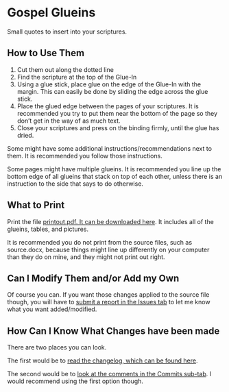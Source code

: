 # Gospel Glueins
Small quotes to insert into your scriptures.

## How to Use Them
1.	Cut them out along the dotted line
2.	Find the scripture at the top of the Glue-In
3.	Using a glue stick, place glue on the edge of the Glue-In with the margin. This can easily be done by sliding the edge across the glue stick.
4.	Place the glued edge between the pages of your scriptures. It is recommended you try to put them near the bottom of the page so they don’t get in the way of as much text.
5.	Close your scriptures and press on the binding firmly, until the glue has dried.

Some might have some additional instructions/recommendations next to them. It is recommended you follow those instructions.

Some pages might have multiple glueins. It is recommended you line up the bottom edge of all glueins that stack on top of each other, unless there is an instruction to the side that says to do otherwise.

## What to Print
Print the file [printout.pdf. It can be downloaded here](https://github.com/JoshMayberry/Gospel_Glueins/blob/master/printout.pdf).
It includes all of the glueins, tables, and pictures.

It is recommended you do not print from the source files, such as source.docx, because things might line up differently on your computer than they do on mine, and they might not print out right.

## Can I Modify Them and/or Add my Own
Of course you can.
If you want those changes applied to the source file though, you will have to [submit a report in the Issues tab](https://github.com/JoshMayberry/Gospel_Glueins/issues/new) to let me know what you want added/modified.

## How Can I Know What Changes have been made
There are two places you can look.

The first would be to [read the changelog, which can be found here](https://github.com/JoshMayberry/Gospel_Glueins/blob/master/CHANGELOG.md).

The second would be to [look at the comments in the Commits sub-tab](https://github.com/JoshMayberry/Gospel_Glueins/commits/master). I would recommend using the first option though.
